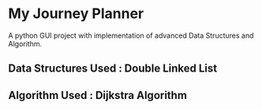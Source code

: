 # My Journey Planner

A python GUI project with implementation of advanced Data Structures and Algorithm.

## Data Structures Used : Double Linked List

## Algorithm Used : Dijkstra Algorithm